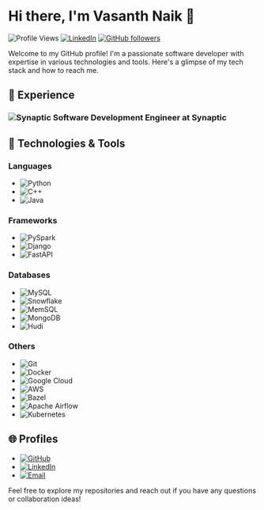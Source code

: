 # Hi there, I'm Vasanth Naik 👋

![Profile Views](https://komarev.com/ghpvc/?username=Vasanth-96&color=blue)
[![LinkedIn](https://img.shields.io/badge/LinkedIn-Profile-blue?style=flat&logo=linkedin)](https://www.linkedin.com/in/vasanth-r-1bb269206/)
[![GitHub followers](https://img.shields.io/github/followers/Vasanth-96?label=Follow&style=social)](https://github.com/Vasanth-96)

Welcome to my GitHub profile! I'm a passionate software developer with expertise in various technologies and tools. Here's a glimpse of my tech stack and how to reach me.
## 💼 Experience

### ![Synaptic](https://avatars.githubusercontent.com/u/19910740?s=32&v=1) Software Development Engineer at Synaptic

## 🔧 Technologies & Tools

### Languages
- ![Python](https://img.shields.io/badge/Python-3776AB?style=flat&logo=python&logoColor=white)
- ![C++](https://img.shields.io/badge/C++-00599C?style=flat&logo=c%2B%2B&logoColor=white)
- ![Java](https://img.shields.io/badge/Java-007396?style=flat&logo=java&logoColor=white)

### Frameworks
- ![PySpark](https://img.shields.io/badge/PySpark-0C4A78?style=flat&logo=apache-spark&logoColor=white)
- ![Django](https://img.shields.io/badge/Django-092E20?style=flat&logo=django&logoColor=white)
- ![FastAPI](https://img.shields.io/badge/FastAPI-009688?style=flat&logo=fastapi&logoColor=white)

### Databases
- ![MySQL](https://img.shields.io/badge/MySQL-4479A1?style=flat&logo=mysql&logoColor=white)
- ![Snowflake](https://img.shields.io/badge/Snowflake-29B5E8?style=flat&logo=snowflake&logoColor=white)
- ![MemSQL](https://img.shields.io/badge/MemSQL-006D5C?style=flat&logo=memsql&logoColor=white)
- ![MongoDB](https://img.shields.io/badge/MongoDB-47A248?style=flat&logo=mongodb&logoColor=white)
- ![Hudi](https://img.shields.io/badge/Hudi-009A74?style=flat&logo=apache-hudi&logoColor=white)

### Others
- ![Git](https://img.shields.io/badge/Git-F05032?style=flat&logo=git&logoColor=white)
- ![Docker](https://img.shields.io/badge/Docker-2496ED?style=flat&logo=docker&logoColor=white)
- ![Google Cloud](https://img.shields.io/badge/Google_Cloud-4285F4?style=flat&logo=google-cloud&logoColor=white)
- ![AWS](https://img.shields.io/badge/AWS-232F3E?style=flat&logo=amazon-aws&logoColor=white)
- ![Bazel](https://img.shields.io/badge/Bazel-76D275?style=flat&logo=bazel&logoColor=white)
- ![Apache Airflow](https://img.shields.io/badge/Apache_Airflow-017CEE?style=flat&logo=apache-airflow&logoColor=white)
- ![Kubernetes](https://img.shields.io/badge/Kubernetes-326CE5?style=flat&logo=kubernetes&logoColor=white)

## 🌐 Profiles
- [![GitHub](https://img.shields.io/badge/GitHub-181717?style=flat&logo=github&logoColor=white)](https://github.com/Vasanth-96)
- [![LinkedIn](https://img.shields.io/badge/LinkedIn-0A66C2?style=flat&logo=linkedin&logoColor=white)](https://www.linkedin.com/in/vasanth-r-1bb269206/)
- [![Email](https://img.shields.io/badge/Email-D14836?style=flat&logo=gmail&logoColor=white)](mailto:12rvnaik@gmail.com)

Feel free to explore my repositories and reach out if you have any questions or collaboration ideas!

